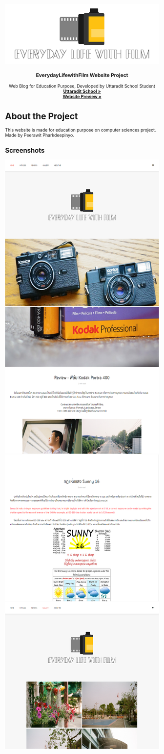 <p align="center">
  <a href="https://github.com/peerawitp">
    <img src="images/logo.png" alt="everydaylifewithfilm">
  </a>
  <h3 align="center">EverydayLifewithFilm Website Project</h3>
  <p align="center">
    Web Blog for Education Purpose, Developed by Uttaradit School Student
    <br />
    <a href="https://utd.ac.th/" target="_blank"><strong>Uttaradit School »</strong></a><br>
    <a href="https://peerawitp.github.io/everydaylifewithfilm" target="_blank"><strong>Website Preview »</strong></a><br>
  </p>
</p>

# About the Project
This website is made for education purpose on computer sciences project.<br>
Made by Peerawit Pharkdeepinyo.

## Screenshots
<p align="center">
<img src="screenshots/Screenshot_1.png" width="626" height="478">
<img src="screenshots/Screenshot_2.png" width="626" height="478">
<img src="screenshots/Screenshot_3.png" width="626" height="478">
<img src="screenshots/Screenshot_4.png" width="626" height="478">
</p>
